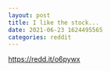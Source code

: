 ```yaml
--- 
layout: post 
title: I like the stock... 
date: 2021-06-23 1624495565 
categories: reddit 
--- 
```

https://redd.it/o6pywx
